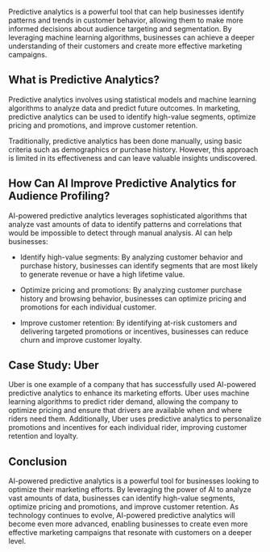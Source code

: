 
Predictive analytics is a powerful tool that can help businesses identify patterns and trends in customer behavior, allowing them to make more informed decisions about audience targeting and segmentation. By leveraging machine learning algorithms, businesses can achieve a deeper understanding of their customers and create more effective marketing campaigns.

What is Predictive Analytics?
-----------------------------

Predictive analytics involves using statistical models and machine learning algorithms to analyze data and predict future outcomes. In marketing, predictive analytics can be used to identify high-value segments, optimize pricing and promotions, and improve customer retention.

Traditionally, predictive analytics has been done manually, using basic criteria such as demographics or purchase history. However, this approach is limited in its effectiveness and can leave valuable insights undiscovered.

How Can AI Improve Predictive Analytics for Audience Profiling?
---------------------------------------------------------------

AI-powered predictive analytics leverages sophisticated algorithms that analyze vast amounts of data to identify patterns and correlations that would be impossible to detect through manual analysis. AI can help businesses:

* Identify high-value segments: By analyzing customer behavior and purchase history, businesses can identify segments that are most likely to generate revenue or have a high lifetime value.

* Optimize pricing and promotions: By analyzing customer purchase history and browsing behavior, businesses can optimize pricing and promotions for each individual customer.

* Improve customer retention: By identifying at-risk customers and delivering targeted promotions or incentives, businesses can reduce churn and improve customer loyalty.

Case Study: Uber
----------------

Uber is one example of a company that has successfully used AI-powered predictive analytics to enhance its marketing efforts. Uber uses machine learning algorithms to predict rider demand, allowing the company to optimize pricing and ensure that drivers are available when and where riders need them. Additionally, Uber uses predictive analytics to personalize promotions and incentives for each individual rider, improving customer retention and loyalty.

Conclusion
----------

AI-powered predictive analytics is a powerful tool for businesses looking to optimize their marketing efforts. By leveraging the power of AI to analyze vast amounts of data, businesses can identify high-value segments, optimize pricing and promotions, and improve customer retention. As technology continues to evolve, AI-powered predictive analytics will become even more advanced, enabling businesses to create even more effective marketing campaigns that resonate with customers on a deeper level.
